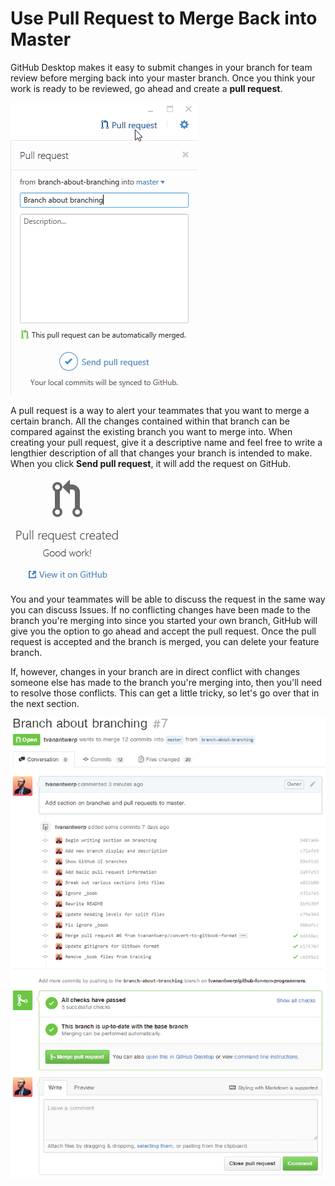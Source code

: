 # Use Pull Request to Merge Back into Master

GitHub Desktop makes it easy to submit changes in your branch for team review before merging back into your master branch. Once you think your work is ready to be reviewed, go ahead and create a **pull request**.

![Pull Request](/images/pull-request.png)

A pull request is a way to alert your teammates that you want to merge a certain branch. All the changes contained within that branch can be compared against the existing branch you want to merge into. When creating your pull request, give it a descriptive name and feel free to write a lengthier description of all that changes your branch is intended to make. When you click **Send pull request**, it will add the request on GitHub.

![Pull Request Sent](/images/pull-request-sent.png)

You and your teammates will be able to discuss the request in the same way you can discuss Issues. If no conflicting changes have been made to the branch you're merging into since you started your own branch, GitHub will give you the option to go ahead and accept the pull request. Once the pull request is accepted and the branch is merged, you can delete your feature branch.

If, however, changes in your branch are in direct conflict with changes someone else has made to the branch you're merging into, then you'll need to resolve those conflicts. This can get a little tricky, so let's go over that in the next section.

![Pull Request on GitHub](/images/pull-request-discussion.png)
